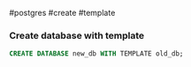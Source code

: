 #postgres #create #template
### Create database with template
```sql
CREATE DATABASE new_db WITH TEMPLATE old_db;
```
